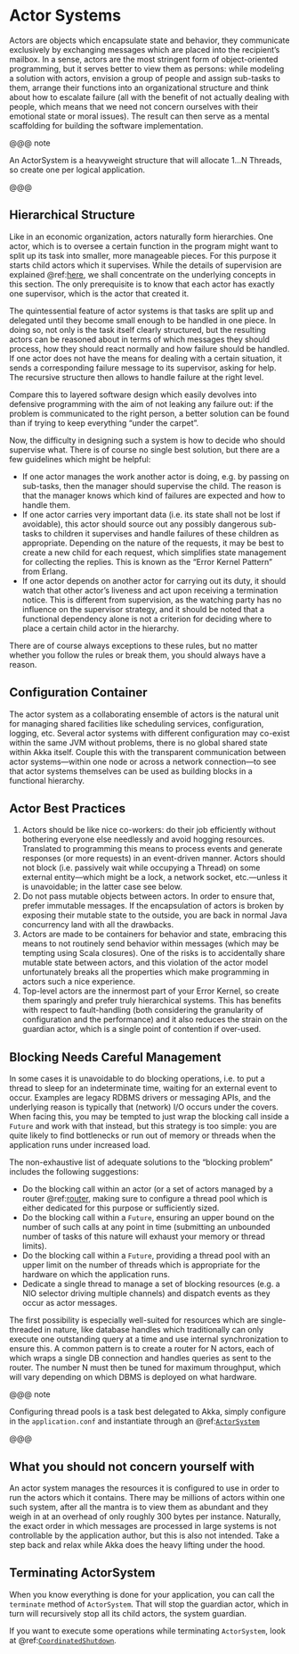 # Actor Systems

Actors are objects which encapsulate state and behavior, they communicate
exclusively by exchanging messages which are placed into the recipient’s
mailbox. In a sense, actors are the most stringent form of object-oriented
programming, but it serves better to view them as persons: while modeling a
solution with actors, envision a group of people and assign sub-tasks to them,
arrange their functions into an organizational structure and think about how to
escalate failure (all with the benefit of not actually dealing with people,
which means that we need not concern ourselves with their emotional state or
moral issues). The result can then serve as a mental scaffolding for building
the software implementation.

@@@ note

An ActorSystem is a heavyweight structure that will allocate 1…N Threads,
so create one per logical application.

@@@

## Hierarchical Structure

Like in an economic organization, actors naturally form hierarchies. One actor,
which is to oversee a certain function in the program might want to split up
its task into smaller, more manageable pieces. For this purpose it starts child
actors which it supervises. While the details of supervision are explained
@ref:[here](supervision.md), we shall concentrate on the underlying concepts in
this section. The only prerequisite is to know that each actor has exactly one
supervisor, which is the actor that created it.

The quintessential feature of actor systems is that tasks are split up and
delegated until they become small enough to be handled in one piece. In doing
so, not only is the task itself clearly structured, but the resulting actors
can be reasoned about in terms of which messages they should process, how they
should react normally and how failure should be handled. If one actor does not
have the means for dealing with a certain situation, it sends a corresponding
failure message to its supervisor, asking for help. The recursive structure
then allows to handle failure at the right level.

Compare this to layered software design which easily devolves into defensive
programming with the aim of not leaking any failure out: if the problem is
communicated to the right person, a better solution can be found than if
trying to keep everything “under the carpet”.

Now, the difficulty in designing such a system is how to decide who should
supervise what. There is of course no single best solution, but there are a few
guidelines which might be helpful:

>
 * If one actor manages the work another actor is doing, e.g. by passing on
sub-tasks, then the manager should supervise the child. The reason is that
the manager knows which kind of failures are expected and how to handle
them.
 * If one actor carries very important data (i.e. its state shall not be lost
if avoidable), this actor should source out any possibly dangerous sub-tasks
to children it supervises and handle failures of these children as
appropriate. Depending on the nature of the requests, it may be best to
create a new child for each request, which simplifies state management for
collecting the replies. This is known as the “Error Kernel Pattern” from
Erlang.
 * If one actor depends on another actor for carrying out its duty, it should
watch that other actor’s liveness and act upon receiving a termination
notice. This is different from supervision, as the watching party has no
influence on the supervisor strategy, and it should be noted that a
functional dependency alone is not a criterion for deciding where to place a
certain child actor in the hierarchy.

There are of course always exceptions to these rules, but no matter whether you
follow the rules or break them, you should always have a reason.

## Configuration Container

The actor system as a collaborating ensemble of actors is the natural unit for
managing shared facilities like scheduling services, configuration, logging,
etc. Several actor systems with different configuration may co-exist within the
same JVM without problems, there is no global shared state within Akka itself.
Couple this with the transparent communication between actor systems—within one
node or across a network connection—to see that actor systems themselves can be
used as building blocks in a functional hierarchy.

## Actor Best Practices

 1. Actors should be like nice co-workers: do their job efficiently without
bothering everyone else needlessly and avoid hogging resources. Translated
to programming this means to process events and generate responses (or more
requests) in an event-driven manner. Actors should not block (i.e. passively
wait while occupying a Thread) on some external entity—which might be a
lock, a network socket, etc.—unless it is unavoidable; in the latter case
see below.
 2. Do not pass mutable objects between actors. In order to ensure that, prefer
immutable messages. If the encapsulation of actors is broken by exposing
their mutable state to the outside, you are back in normal Java concurrency
land with all the drawbacks.
 3. Actors are made to be containers for behavior and state, embracing this
means to not routinely send behavior within messages (which may be tempting
using Scala closures). One of the risks is to accidentally share mutable
state between actors, and this violation of the actor model unfortunately
breaks all the properties which make programming in actors such a nice
experience.
 4. Top-level actors are the innermost part of your Error Kernel, so create them
sparingly and prefer truly hierarchical systems. This has benefits with
respect to fault-handling (both considering the granularity of configuration
and the performance) and it also reduces the strain on the guardian actor,
which is a single point of contention if over-used.

## Blocking Needs Careful Management

In some cases it is unavoidable to do blocking operations, i.e. to put a thread
to sleep for an indeterminate time, waiting for an external event to occur.
Examples are legacy RDBMS drivers or messaging APIs, and the underlying reason
is typically that (network) I/O occurs under the covers. When facing this, you
may be tempted to just wrap the blocking call inside a `Future` and work
with that instead, but this strategy is too simple: you are quite likely to
find bottlenecks or run out of memory or threads when the application runs
under increased load.

The non-exhaustive list of adequate solutions to the “blocking problem”
includes the following suggestions:

>
 * Do the blocking call within an actor (or a set of actors managed by a router
@ref:[router](../routing.md),  making sure to
configure a thread pool which is either dedicated for this purpose or
sufficiently sized.
 * Do the blocking call within a `Future`, ensuring an upper bound on
the number of such calls at any point in time (submitting an unbounded
number of tasks of this nature will exhaust your memory or thread limits).
 * Do the blocking call within a `Future`, providing a thread pool with
an upper limit on the number of threads which is appropriate for the
hardware on which the application runs.
 * Dedicate a single thread to manage a set of blocking resources (e.g. a NIO
selector driving multiple channels) and dispatch events as they occur as
actor messages.

The first possibility is especially well-suited for resources which are
single-threaded in nature, like database handles which traditionally can only
execute one outstanding query at a time and use internal synchronization to
ensure this. A common pattern is to create a router for N actors, each of which
wraps a single DB connection and handles queries as sent to the router. The
number N must then be tuned for maximum throughput, which will vary depending
on which DBMS is deployed on what hardware.

@@@ note

Configuring thread pools is a task best delegated to Akka, simply configure
in the `application.conf` and instantiate through an
@ref:[`ActorSystem`](../dispatchers.md#dispatcher-lookup)

@@@

## What you should not concern yourself with

An actor system manages the resources it is configured to use in order to run
the actors which it contains. There may be millions of actors within one such
system, after all the mantra is to view them as abundant and they weigh in at
an overhead of only roughly 300 bytes per instance. Naturally, the exact order
in which messages are processed in large systems is not controllable by the
application author, but this is also not intended. Take a step back and relax
while Akka does the heavy lifting under the hood.

## Terminating ActorSystem

When you know everything is done for your application, you can call the
`terminate` method of `ActorSystem`. That will stop the guardian
actor, which in turn will recursively stop all its child actors, the system
guardian.

If you want to execute some operations while terminating `ActorSystem`,
look at @ref:[`CoordinatedShutdown`](../actors.md#coordinated-shutdown).
